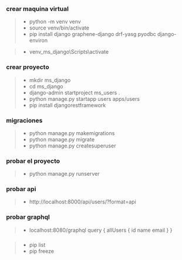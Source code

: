 

### crear maquina virtual
>- python -m venv venv
>- source venv/bin/activate
>- pip install django graphene-django drf-yasg pyodbc django-environ

>- venv_ms_django\Scripts\activate

### crear proyecto
>- mkdir ms_django
>- cd ms_django
>- django-admin startproject ms_users .
>- python manage.py startapp users apps/users
>- pip install djangorestframework

### migraciones
>- python manage.py makemigrations
>- python manage.py migrate
>- python manage.py createsuperuser


### probar el proyecto
>- python manage.py runserver

### probar api
>- http://localhost:8000/api/users/?format=api

### probar graphql
>- localhost:8080/graphql
query {
  allUsers {
    id
    name
    email
  }
}

###
>- pip list
>- pip freeze

